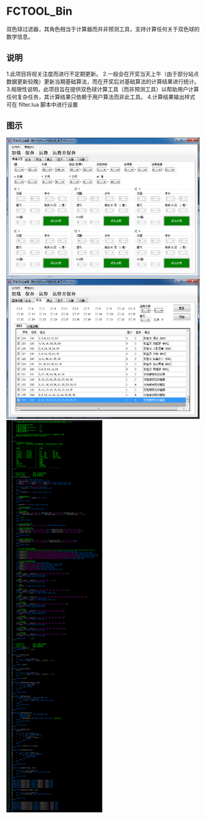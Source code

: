 ﻿# FCTOOL_Bin
双色球过滤器，其角色相当于计算器而并非预测工具，支持计算任何关于双色球的数学信息。


## 说明
1.此项目将视关注度而进行不定期更新。
2.一般会在开奖当天上午（由于部分站点数据更新较晚）更新当期基础算法，而在开奖后对基础算法的计算结果进行统计。
3.局限性说明，此项目旨在提供双色球计算工具（而非预测工具）以帮助用户计算任何复杂任务，其计算结果只依赖于用户算法而非此工具。
4.计算结果输出样式可在 filter.lua 脚本中进行设置


## 图示
![FCTOOL.exe](img/i001.png)
![FCTOOL.exe](img/i003.png)
![filter.lua](img/i002.png)

